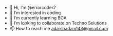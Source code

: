 - 👋 Hi, I’m @errorcoder2
- 👀 I’m interested in coding
- 🌱 I’m currently learning BCA
- 💞️ I’m looking to collaborate on Techno Solutions
- 📫 How to reach me adarshadam143@gmail.com

<!---
errorcoder2/errorcoder2 is a ✨ special ✨ repository because its `README.md` (this file) appears on your GitHub profile.
You can click the Preview link to take a look at your changes.
--->
